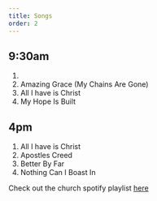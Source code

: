 ```yaml
---
title: Songs
order: 2
---
```


## 9:30am 
1. 
2. Amazing Grace (My Chains Are Gone)
3. All I have is Christ
4. My Hope Is Built

## 4pm 
1. All I have is Christ
2. Apostles Creed
3. Better By Far
4. Nothing Can I Boast In
   
Check out the church spotify playlist [here](https://open.spotify.com/playlist/3gh0ZKXkJBDbNEnZqJJDXj?si=0908aa3f87544643)
